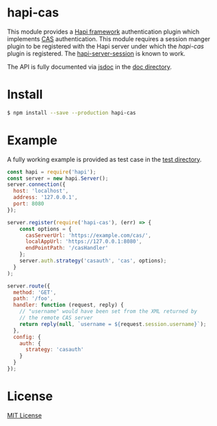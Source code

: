 # hapi-cas

This module provides a [Hapi framework][hapi] authentication plugin which
implements [CAS][cas] authentication. This module requires a session manger
plugin to be registered with the Hapi server under which the *hapi-cas* plugin
is registered. The [hapi-server-session][hss] is known to work.

The API is fully documented via [jsdoc][jsdoc] in the [doc directory](doc/).

[hapi]: http://hapijs.com/
[cas]: http://jasig.github.io/cas/
[hss]: https://www.npmjs.com/package/hapi-server-session
[jsdoc]: http://usejsdoc.org/

# Install

```bash
$ npm install --save --production hapi-cas
```
 
# Example

A fully working example is provided as test case in the [test directory](test/).

```javascript
const hapi = require('hapi');
const server = new hapi.Server();
server.connection({
  host: 'localhost',
  address: '127.0.0.1',
  port: 8080
});

server.register(require('hapi-cas'), (err) => {
    const options = {
      casServerUrl: 'https://example.com/cas/',
      localAppUrl: 'https://127.0.0.1:8080',
      endPointPath: '/casHandler'
    };
    server.auth.strategy('casauth', 'cas', options);
  }
);

server.route({
  method: 'GET',
  path: '/foo',
  handler: function (request, reply) {
    // "username" would have been set from the XML returned by
    // the remote CAS server
    return reply(null, `username = ${request.session.username}`);
  },
  config: {
    auth: {
      strategy: 'casauth'
    }
  }
});
```

# License

[MIT License](http://jsumners.mit-license.org/)